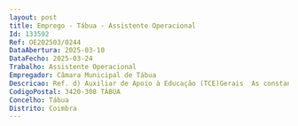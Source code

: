 ```yaml
--- 
layout: post
title: Emprego - Tábua - Assistente Operacional
Id: 133592
Ref: OE202503/0244
DataAbertura: 2025-03-10
DataFecho: 2025-03-24
Trabalho: Assistente Operacional
Empregador: Câmara Municipal de Tábua
Descricao: Ref. d) Auxiliar de Apoio à Educação (TCE)Gerais  As constantes no anexo a que se refere o nº 2, do artº 88º, da LTFP, aprovada pela Lei nº 35 2014, de 20 de junho, para a carreira categoria de Assistente Operacional.Específicas  As constantes no Regulamento do Mapa de Pessoal do Município de Tábua 2024, a saber •	Nas áreas de apoio à atividade pedagógica e geral, colaborar com os docentes  No acompanhamento dos alunos entre e durante as atividades letivas, zelando para que nas instalações escolares sejam mantidas as normas de compostura, limpeza e silêncio, em respeito permanente pelo trabalho educativo em curso  Na preparação, fornecimento, transporte e zelo pela conservação do material didático, comunicando os estragos e extravios  No registo das ausências dos docentes  Na abertura e organização dos livros de ponto à sua responsabilidade  Prestando apoio aos diretores de turma nas reuniões  Na limpeza e arrumação das instalações da escola à sua responsabilidade, zelando pela sua conservação.•	Na área de apoio social escolar  Prestar assistência em situações de primeiros, e em caso de necessidade, acompanhar os alunos a unidades hospitalares  Preencher requisições para o serviço de aprovisionamento, no âmbito de produtos para o bufete e papelaria, e receber e conferir os produtos requisitados  Preparar e vender produtos no bufete  Vender, na papelaria, material escolar, impressos, textos de apoio, etc.  Distribuir, aos alunos subsidiados, material escolar e livros  Limpar, arrumar e desinfetar as instalações do bufete e da papelaria, bem como o respetivo equipamento e utensílios  Comunicar estragos ou extravios de material equipamento.•	Na área de apoio geral  Prestar informações na portaria e encaminhar pessoas  Controlar entradas e saídas de pessoal estranho nas instalações  Assegurar o apoio reprográfico e as ligações telefónicas  Assistir as crianças nos transportes, nos recreios, nos passeios e visitas de estudo  Zelar pela conservação, arrumação, limpeza e higiene ambiental dos espaços e das instalações à sua responsabilidade, numa perspetiva pedagógica e cívica  Intervir ou comunicar eventuais problemas, necessidades ou situações carecidas de resolução respeitantes a crianças, bem como a equipamentos e instalações  Proceder à abertura e encerramento das portas de acesso às instalações  Abrir e fechar portas, portões, janelas, desligar e ligar os sistemas de aquecimento e climatização.
CodigoPostal: 3420-308 TÁBUA
Concelho: Tábua
Distrito: Coimbra
--- 
```

